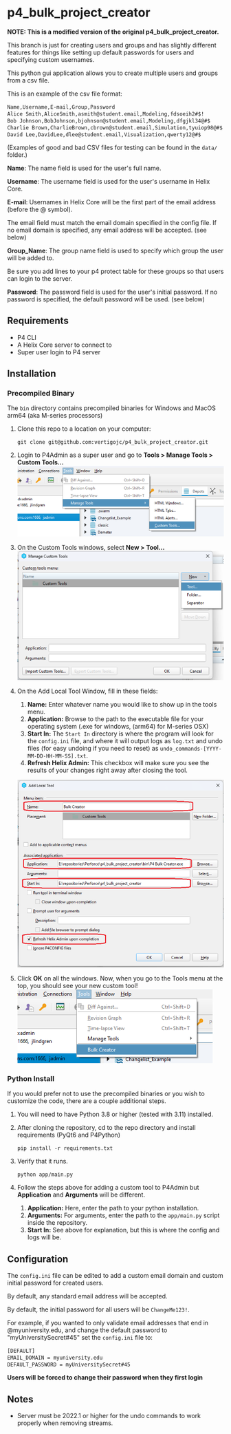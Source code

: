 # p4_bulk_project_creator

**NOTE: This is a modified version of the original p4_bulk_project_creator.**

This branch is just for creating users and groups and has slightly different features for things like
setting up default passwords for users and specifying custom usernames.

This python gui application allows you to create multiple users and groups from a csv file.

This is an example of the csv file format:
```csv
Name,Username,E-mail,Group,Password
Alice Smith,AliceSmith,asmith@student.email,Modeling,fdsoeih2#$!
Bob Johnson,BobJohnson,bjohnson@student.email,Modeling,dfgjkl34@#$
Charlie Brown,CharlieBrown,cbrown@student.email,Simulation,tyuiop98@#$
David Lee,DavidLee,dlee@student.email,Visualization,qwerty12@#$
```

(Examples of good and bad CSV files for testing can be found in the `data/` folder.)

**Name**: The name field is used for the user's full name.

**Username**: The username field is used for the user's username in Helix Core.

**E-mail**: Usernames in Helix Core will be the first part of the email address (before the @ symbol).

The email field must match the email domain specified in the config file. If no email domain is specified, any email address will be accepted. (see below)

**Group_Name**: The group name field is used to specify which group the user will be added to.

Be sure you add lines to your p4 protect table for these groups so that users can login to the server.

**Password**: The password field is used for the user's initial password. If no password is specified, the default password will be used. (see below)

## Requirements
- P4 CLI
- A Helix Core server to connect to
- Super user login to P4 server

## Installation
### Precompiled Binary
The `bin` directory contains precompiled binaries for Windows and MacOS arm64 (aka M-series processors)

1. Clone this repo to a location on your computer:
    ```
    git clone git@github.com:vertigojc/p4_bulk_project_creator.git
    ```
2. Login to P4Admin as a super user and go to **Tools > Manage Tools > Custom Tools...**
    ![Tools > Manage Tools > Custom Tools...](images/Tools-Manage_Tools-Custom_Tools.png)
3. On the Custom Tools windows, select **New > Tool...**
    ![Add New Tool](images/New%20Tool.png)
4. On the Add Local Tool Window, fill in these fields:
    
    1. **Name:** Enter whatever name you would like to show up in the tools menu.
    2. **Application:** Browse to the path to the executable file for your operating system (.exe for windows, (arm64) for M-series OSX)
    3. **Start In:** The `Start In` directory is where the program will look for the `config.ini` file, and where it will output logs as `log.txt` and undo files (for easy undoing if you need to reset) as `undo_commands-[YYYY-MM-DD-HH-MM-SS].txt`.
    4. **Refresh Helix Admin:** This checkbox will make sure you see the results of your changes right away after closing the tool.
    
    ![Add Local Tool](images/Add%20Local%20Tool.png)
5. Click **OK** on all the windows. Now, when you go to the Tools menu at the top, you should see your new custom tool!
    ![New Custom Tool in Menu](images/Tool%20In%20Menu.png)

### Python Install
If you would prefer not to use the precompiled binaries or you wish to customize the code, there are a couple additional steps.

1. You will need to have Python 3.8 or higher (tested with 3.11) installed.
2. After cloning the repository, cd to the repo directory and install requirements (PyQt6 and P4Python)
    ```
    pip install -r requirements.txt
    ```
3. Verify that it runs.
    ```
    python app/main.py
    ```
4. Follow the steps above for adding a custom tool to P4Admin but **Application** and **Arguments** will be different.

    1. **Application:** Here, enter the path to your python installation.
    2. **Arguments:** For arguments, enter the path to the `app/main.py` script inside the repository.
    3. **Start In:** See above for explanation, but this is where the config and logs will be.


## Configuration
The `config.ini` file can be edited to add a custom email domain and custom initial password for created users.

By default, any standard email address will be accepted.

By default, the initial password for all users will be `ChangeMe123!`.

For example, if you wanted to only validate email addresses that end in @myuniversity.edu, and change the default password to "myUniversitySecret#45" set the `config.ini` file to:

```
[DEFAULT]
EMAIL_DOMAIN = myuniversity.edu
DEFAULT_PASSWORD = myUniversitySecret#45
```

**Users will be forced to change their password when they first login**

## Notes
- Server must be 2022.1 or higher for the undo commands to work properly when removing streams.
